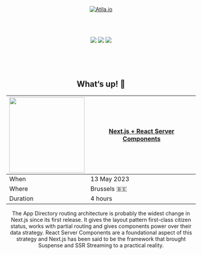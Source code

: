 <div align="center">
    
    
[![Atila.io](https://user-images.githubusercontent.com/2382552/225276031-48574bd9-6f8d-48ea-b6d5-dc3c8be77f16.png)](https://atila.io)

 <br /><br /><br />
[![](https://img.shields.io/badge/Mastodon-6364FF?style=for-the-badge&logo=Mastodon&logoColor=white)](https://atila.io/mastodon)
[![](https://img.shields.io/badge/Twitter-1DA1F2?style=for-the-badge&logo=twitter&logoColor=white)](https://twitter.com/intent/follow?screen_name=atilafassina)
[![](https://img.shields.io/badge/LinkedIn-0077B5?style=for-the-badge&logo=linkedin&logoColor=white)](https://atila.io/linkedin)


</div>

 <br /><br /><br />

<div align="center">

## What‘s up! 🤩

| <img src="https://user-images.githubusercontent.com/2382552/225282736-b62d9b95-0155-4fef-a13f-d49e05da9f72.png" width="200" />| [Next.js + React Server Components](https://www.bejs.io/conf/workshops/next-js-react-server-components) |
| -- | --|
| When | 13 May 2023 |
| Where | Brussels 🇧🇪 |
| Duration | 4 hours |

The App Directory routing architecture is probably the widest change in Next.js since its first release. It gives the layout pattern first-class citizen status, works with partial routing and gives components power over their data strategy. React Server Components are a foundational aspect of this strategy and Next.js has been said to be the framework that brought Suspense and SSR Streaming to a practical reality.

    
</div>
